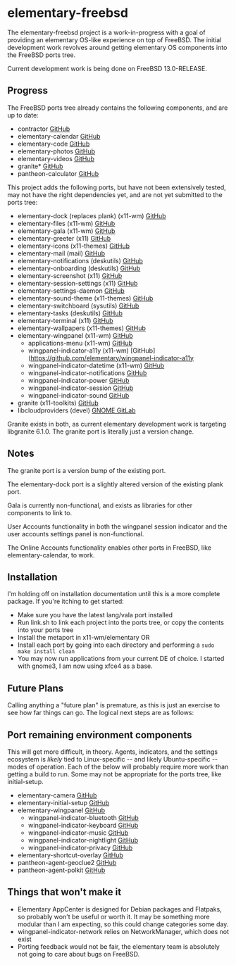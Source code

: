 # elementary-freebsd

The elementary-freebsd project is a work-in-progress with a goal of providing an
elementary OS-like experience on top of FreeBSD. The initial development work
revolves around getting elementary OS components into the FreeBSD ports tree.

Current development work is being done on FreeBSD 13.0-RELEASE.

## Progress

The FreeBSD ports tree already contains the following components, and are up to
date:

* contractor [GitHub](https://github.com/elementary/contractor)
* elementary-calendar [GitHub](https://github.com/elementary/calendar)
* elementary-code [GitHub](https://github.com/elementary/code)
* elementary-photos [GitHub](https://github.com/elementary/photos)
* elementary-videos [GitHub](https://github.com/elementary/videos)
* granite* [GitHub](https://github.com/elementary/granite)
* pantheon-calculator [GitHub](https://github.com/elementary/calculator)

This project adds the following ports, but have not been extensively tested,
may not have the right dependencies yet, and are not yet submitted to the ports
tree:

* elementary-dock (replaces plank) (x11-wm) [GitHub](https://github.com/elementary/dock)
* elementary-files (x11-wm) [GitHub](https://github.com/elementary/files)
* elementary-gala (x11-wm) [GitHub](https://github.com/elementary/gala)
* elementary-greeter (x11) [GitHub](https://github.com/elementary/greeter)
* elementary-icons (x11-themes) [GitHub](https://github.com/elementary/icons)
* elementary-mail (mail) [GitHub](https://github.com/elementary/mail)
* elementary-notifications (deskutils) [GitHub](https://github.com/elementary/notifications)
* elementary-onboarding (deskutils) [GitHub](https://github.com/elementary/onboarding)
* elementary-screenshot (x11) [GitHub](https://github.com/elementary/screenshot)
* elementary-session-settings (x11) [GitHub](https://github.com/elementary/session-settings)
* elementary-settings-daemon [GitHub](https://github.com/elementary/settings-daemon)
* elementary-sound-theme (x11-themes) [GitHub](https://github.com/elementary/sound-theme)
* elementary-switchboard (sysutils) [GitHub](https://github.com/elementary/switchboard)
* elementary-tasks (deskutils) [GitHub](https://github.com/elementary/tasks)
* elementary-terminal (x11) [GitHub](https://github.com/elementary/terminal)
* elementary-wallpapers (x11-themes) [GitHub](https://github.com/elementary/wallpapers)
* elementary-wingpanel (x11-wm) [GitHub](https://github.com/elementary/wingpanel)
  * applications-menu (x11-wm) [GitHub](https://github.com/elementary/applications-menu)
  * wingpanel-indicator-a11y (x11-wm) [GitHub](https://github.com/elementary/wingpanel-indicator-a11y
  * wingpanel-indicator-datetime (x11-wm) [GitHub](https://github.com/elementary/wingpanel-indicator-datetime)
  * wingpanel-indicator-notifications [GitHub](https://github.com/elementary/wingpanel-indicator-notifications)
  * wingpanel-indicator-power [GitHub](https://github.com/elementary/wingpanel-indicator-power)
  * wingpanel-indicator-session [GitHub](https://github.com/elementary/wingpanel-indicator-session)
  * wingpanel-indicator-sound [GitHub](https://github.com/elementary/wingpanel-indicator-sound)
* granite (x11-toolkits) [GitHub](https://github.com/elementary/granite)
* libcloudproviders (devel) [GNOME GitLab](https://gitlab.gnome.org/World/libcloudproviders)

Granite exists in both, as current elementary development work is targeting
libgranite 6.1.0. The granite port is literally just a version change.

## Notes

The granite port is a version bump of the existing port.

The elementary-dock port is a slightly altered version of the existing plank
port.

Gala is currently non-functional, and exists as libraries for other components
to link to.

User Accounts functionality in both the wingpanel session indicator and the
user accounts settings panel is non-functional.

The Online Accounts functionality enables other ports in FreeBSD, like
elementary-calendar, to work.

## Installation

I'm holding off on installation documentation until this is a more complete
package. If you're itching to get started:

* Make sure you have the latest lang/vala port installed
* Run link.sh to link each project into the ports tree, or copy the contents
  into your ports tree
* Install the metaport in x11-wm/elementary OR
* Install each port by going into each directory and performing a
  `sudo make install clean`
* You may now run applications from your current DE of choice. I started with
  gnome3, I am now using xfce4 as a base.

## Future Plans

Calling anything a "future plan" is premature, as this is just an exercise to
see how far things can go. The logical next steps are as follows:

## Port remaining environment components

This will get more difficult, in theory. Agents, indicators, and the settings
ecosystem is _likely_ tied to Linux-specific -- and likely Ubuntu-specific --
modes of operation. Each of the below will probably require more work than
getting a build to run. Some may not be appropriate for the ports tree, like
initial-setup.
  * elementary-camera [GitHub](https://github.com/elementary/camera)
  * elementary-initial-setup [GitHub](https://github.com/elementary/initial-setup)
  * elementary-wingpanel [GitHub](https://github.com/elementary/wingpanel)
    * wingpanel-indicator-bluetooth [GitHub](https://github.com/elementary/wingpanel-indicator-bluetooth)
    * wingpanel-indicator-keyboard [GitHub](https://github.com/elementary/wingpanel-indicator-keyboard)
    * wingpanel-indicator-music [GitHub](https://github.com/elementary/wingpanel-indicator-music)
    * wingpanel-indicator-nightlight [GitHub](https://github.com/elementary/wingpanel-indicator-nightlight)
    * wingpanel-indicator-privacy [GitHub](https://github.com/elementary/wingpanel-indicator-privacy)
  * elementary-shortcut-overlay [GitHub](https://github.com/elementary/shortcut-overlay)
  * pantheon-agent-geoclue2 [GitHub](https://github.com/elementary/pantheon-agent-geoclue2)
  * pantheon-agent-polkit [GitHub](https://github.com/elementary/pantheon-agent-polkit)

## Things that won't make it

* Elementary AppCenter is designed for Debian packages and Flatpaks, so
  probably won't be useful or worth it. It may be something more modular than I
  am expecting, so this could change categories some day.
* wingpanel-indicator-network relies on NetworkManager, which does not exist
* Porting feedback would not be fair, the elementary team is absolutely not
  going to care about bugs on FreeBSD.
